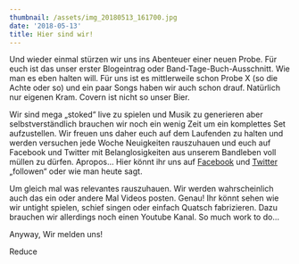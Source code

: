 ```yaml
---
thumbnail: /assets/img_20180513_161700.jpg
date: '2018-05-13'
title: Hier sind wir!
---
```

Und wieder einmal stürzen wir uns ins Abenteuer einer neuen Probe. Für euch ist das unser erster Blogeintrag oder Band-Tage-Buch-Ausschnitt. Wie man es eben halten will. Für uns ist es mittlerweile schon Probe X (so die Achte oder so) und ein paar Songs haben wir auch schon drauf. Natürlich nur eigenen Kram. Covern ist nicht so unser Bier.

Wir sind mega „stoked“ live zu spielen und Musik zu generieren aber selbstverständlich brauchen wir noch ein wenig Zeit um ein komplettes Set aufzustellen. Wir freuen uns daher euch auf dem Laufenden zu halten und werden versuchen jede Woche Neuigkeiten rauszuhauen und euch auf Facebook und Twitter mit Belanglosigkeiten aus unserem Bandleben voll müllen zu dürfen. Apropos… Hier könnt ihr uns auf [Facebook](https://www.facebook.com/reduceBand) und [Twitter](https://twitter.com/ReduceBand) „followen“ oder wie man heute sagt.

Um gleich mal was relevantes rauszuhauen. Wir werden wahrscheinlich auch das ein oder andere Mal Videos posten. Genau! Ihr könnt sehen wie wir untight spielen, schief singen oder einfach Quatsch fabrizieren. Dazu brauchen wir allerdings noch einen Youtube Kanal. So much work to do…

Anyway, Wir melden uns!

Reduce
